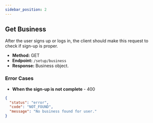 ```yaml
---
sidebar_position: 2
---
```

## Get Business
After the user signs up or logs in, the client should make this request to check if sign-up is proper.

- **Method:** GET  
- **Endpoint:** `/setup/business`  
- **Response:** Business object.

### Error Cases
- **When the sign-up is not complete** - 400
```json
{
  "status": "error",
  "code": "NOT_FOUND",
  "message": "No business found for user."
}
```